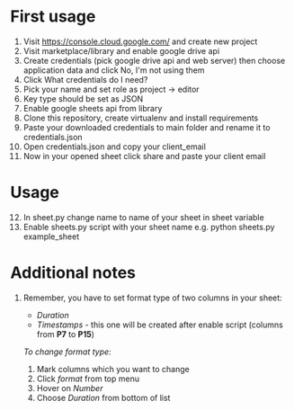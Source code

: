# First usage
1. Visit https://console.cloud.google.com/ and create new project
2. Visit marketplace/library and enable google drive api
3. Create credentials (pick google drive api and web server) 
   then choose application data and click No, I'm not using them
4. Click What credentials do I need?
5. Pick your name and set role as project -> editor
6. Key type should be set as JSON
7. Enable google sheets api from library 
8. Clone this repository, create virtualenv and install requirements
9. Paste your downloaded credentials to main folder and rename it to credentials.json
10. Open credentials.json and copy your client_email
11. Now in your opened sheet click share and paste your client email


# Usage
12. In sheet.py change name to name of your sheet in sheet variable
13. Enable sheets.py script with your sheet name e.g. python sheets.py example_sheet

# Additional notes
1. Remember, you have to set format type of two columns in your sheet: <br>
   - *Duration*
   - *Timestamps* - this one will be created after enable script (columns from **P7** to **P15**)
   
   *To change format type*: <br>
   1. Mark columns which you want to change
   2. Click *format* from top menu
   3. Hover on *Number*
   4. Choose *Duration* from bottom of list


